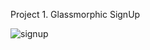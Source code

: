 Project 1. Glassmorphic SignUp

![signup](https://user-images.githubusercontent.com/84672321/223365832-9cbf9e03-ba41-4a13-8ef1-ebf75e50d20d.png)
